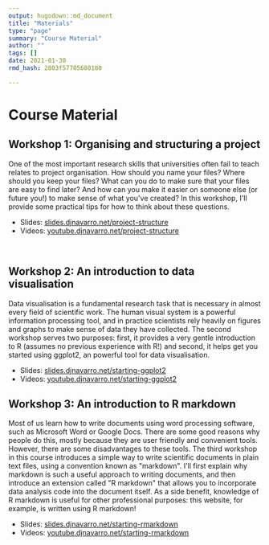 ```yaml
---
output: hugodown::md_document
title: "Materials"
type: "page"
summary: "Course Material"
author: ""
tags: []
date: 2021-01-30
rmd_hash: 2803f57705680180

---
```


Course Material
===============

Workshop 1: Organising and structuring a project
------------------------------------------------

One of the most important research skills that universities often fail to teach relates to project organisation. How should you name your files? Where should you keep your files? What can you do to make sure that your files are easy to find later? And how can you make it easier on someone else (or future you!) to make sense of what you've created? In this workshop, I'll provide some practical tips for how to think about these questions.

-   Slides: [slides.djnavarro.net/project-structure](https://slides.djnavarro.net/project-structure)
-   Videos: [youtube.djnavarro.net/project-structure](https://youtube.djnavarro.net/project-structure)

<br>

Workshop 2: An introduction to data visualisation
-------------------------------------------------

Data visualisation is a fundamental research task that is necessary in almost every field of scientific work. The human visual system is a powerful information processing tool, and in practice scientists rely heavily on figures and graphs to make sense of data they have collected. The second workshop serves two purposes: first, it provides a very gentle introduction to R (assumes no previous experience with R!) and second, it helps get you started using ggplot2, an powerful tool for data visualisation.

-   Slides: [slides.djnavarro.net/starting-ggplot2](https://slides.djnavarro.net/starting-ggplot2)
-   Videos: [youtube.djnavarro.net/starting-ggplot2](https://youtube.djnavarro.net/starting-ggplot2)

Workshop 3: An introduction to R markdown
-----------------------------------------

Most of us learn how to write documents using word processing software, such as Microsoft Word or Google Docs. There are some good reasons why people do this, mostly because they are user friendly and convenient tools. However, there are some disadvantages to these tools. The third workshop in this course introduces a simple way to write scientific documents in plain text files, using a convention known as "markdown". I'll first explain why markdown is such a useful approach to writing documents, and then introduce an extension called "R markdown" that allows you to incorporate data analysis code into the document itself. As a side benefit, knowledge of R markdown is useful for other professional purposes: this website, for example, is written using R markdown!

-   Slides: [slides.djnavarro.net/starting-rmarkdown](https://slides.djnavarro.net/starting-rmarkdown)
-   Videos: [youtube.djnavarro.net/starting-rmarkdown](https://youtube.djnavarro.net/starting-rmarkdown)

<br> <br>


